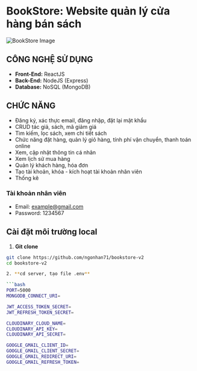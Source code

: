 # BookStore: Website quản lý cửa hàng bán sách



![BookStore Image](https://camo.githubusercontent.com/7f5d9d82264218132352401d5d753fd153ec2e500eaa72e2d58ade6e7f2aead8/68747470733a2f2f7265732e636c6f7564696e6172792e636f6d2f6462796e676c76776b2f696d6167652f75706c6f61642f76313637343635313439342f69653231332f436170747572655f7172746962742e706e67)

## CÔNG NGHỆ SỬ DỤNG
- **Front-End:** ReactJS
- **Back-End:** NodeJS (Express)
- **Database:** NoSQL (MongoDB)

## CHỨC NĂNG
- Đăng ký, xác thực email, đăng nhập, đặt lại mật khẩu
- CRUD tác giả, sách, mã giảm giá
- Tìm kiếm, lọc sách, xem chi tiết sách
- Chức năng đặt hàng, quản lý giỏ hàng, tính phí vận chuyển, thanh toán online
- Xem, cập nhật thông tin cá nhân
- Xem lịch sử mua hàng
- Quản lý khách hàng, hóa đơn
- Tạo tài khoản, khóa - kích hoạt tài khoản nhân viên
- Thống kê

### Tài khoản nhân viên
- Email: example@gmail.com
- Password: 1234567


## Cài đặt môi trường local

1. **Git clone**

```bash
git clone https://github.com/ngonhan71/bookstore-v2
cd bookstore-v2

2. **cd server, tạo file .env**

```bash
PORT=5000
MONGODB_CONNECT_URI=

JWT_ACCESS_TOKEN_SECRET=
JWT_REFRESH_TOKEN_SECRET=

CLOUDINARY_CLOUD_NAME=
CLOUDINARY_API_KEY=
CLOUDINARY_API_SECRET=

GOOGLE_GMAIL_CLIENT_ID=
GOOGLE_GMAIL_CLIENT_SECRET=
GOOGLE_GMAIL_REDIRECT_URI=
GOOGLE_GMAIL_REFRESH_TOKEN=


